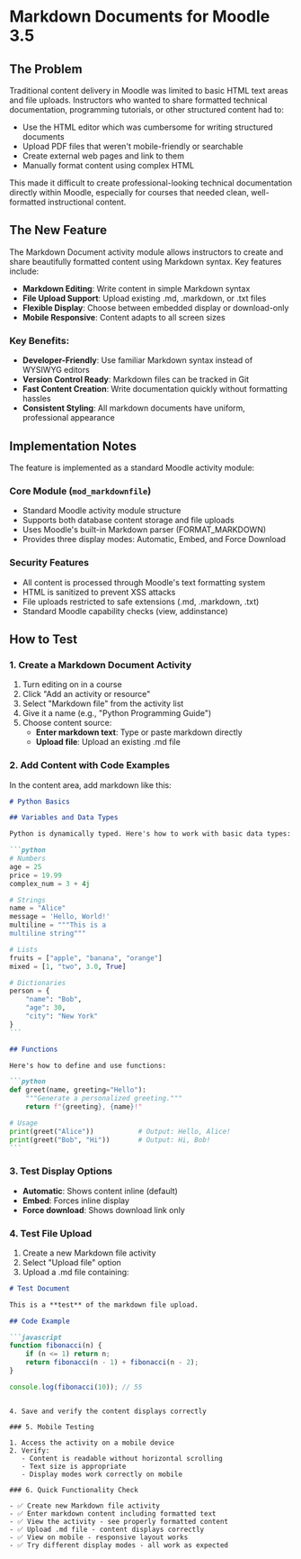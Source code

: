 # Markdown Documents for Moodle 3.5

## The Problem

Traditional content delivery in Moodle was limited to basic HTML text areas and file uploads. Instructors who wanted to share formatted technical documentation, programming tutorials, or other structured content had to:
- Use the HTML editor which was cumbersome for writing structured documents
- Upload PDF files that weren't mobile-friendly or searchable
- Create external web pages and link to them
- Manually format content using complex HTML

This made it difficult to create professional-looking technical documentation directly within Moodle, especially for courses that needed clean, well-formatted instructional content.

## The New Feature

The Markdown Document activity module allows instructors to create and share beautifully formatted content using Markdown syntax. Key features include:

- **Markdown Editing**: Write content in simple Markdown syntax
- **File Upload Support**: Upload existing .md, .markdown, or .txt files
- **Flexible Display**: Choose between embedded display or download-only
- **Mobile Responsive**: Content adapts to all screen sizes

### Key Benefits:

- **Developer-Friendly**: Use familiar Markdown syntax instead of WYSIWYG editors
- **Version Control Ready**: Markdown files can be tracked in Git
- **Fast Content Creation**: Write documentation quickly without formatting hassles
- **Consistent Styling**: All markdown documents have uniform, professional appearance

## Implementation Notes

The feature is implemented as a standard Moodle activity module:

### Core Module (`mod_markdownfile`)

- Standard Moodle activity module structure
- Supports both database content storage and file uploads
- Uses Moodle's built-in Markdown parser (FORMAT_MARKDOWN)
- Provides three display modes: Automatic, Embed, and Force Download

### Security Features

- All content is processed through Moodle's text formatting system
- HTML is sanitized to prevent XSS attacks
- File uploads restricted to safe extensions (.md, .markdown, .txt)
- Standard Moodle capability checks (view, addinstance)

## How to Test

### 1. Create a Markdown Document Activity

1. Turn editing on in a course
2. Click "Add an activity or resource"
3. Select "Markdown file" from the activity list
4. Give it a name (e.g., "Python Programming Guide")
5. Choose content source:
   - **Enter markdown text**: Type or paste markdown directly
   - **Upload file**: Upload an existing .md file

### 2. Add Content with Code Examples

In the content area, add markdown like this:

````markdown
# Python Basics

## Variables and Data Types

Python is dynamically typed. Here's how to work with basic data types:

```python
# Numbers
age = 25
price = 19.99
complex_num = 3 + 4j

# Strings
name = "Alice"
message = 'Hello, World!'
multiline = """This is a
multiline string"""

# Lists
fruits = ["apple", "banana", "orange"]
mixed = [1, "two", 3.0, True]

# Dictionaries
person = {
    "name": "Bob",
    "age": 30,
    "city": "New York"
}
```

## Functions

Here's how to define and use functions:

```python
def greet(name, greeting="Hello"):
    """Generate a personalized greeting."""
    return f"{greeting}, {name}!"

# Usage
print(greet("Alice"))           # Output: Hello, Alice!
print(greet("Bob", "Hi"))       # Output: Hi, Bob!
```
````

### 3. Test Display Options

- **Automatic**: Shows content inline (default)
- **Embed**: Forces inline display
- **Force download**: Shows download link only

### 4. Test File Upload

1. Create a new Markdown file activity
2. Select "Upload file" option
3. Upload a .md file containing:

```markdown
# Test Document

This is a **test** of the markdown file upload.

## Code Example

```javascript
function fibonacci(n) {
    if (n <= 1) return n;
    return fibonacci(n - 1) + fibonacci(n - 2);
}

console.log(fibonacci(10)); // 55
```
```

4. Save and verify the content displays correctly

### 5. Mobile Testing

1. Access the activity on a mobile device
2. Verify:
   - Content is readable without horizontal scrolling
   - Text size is appropriate
   - Display modes work correctly on mobile

### 6. Quick Functionality Check

- ✅ Create new Markdown file activity
- ✅ Enter markdown content including formatted text
- ✅ View the activity - see properly formatted content
- ✅ Upload .md file - content displays correctly
- ✅ View on mobile - responsive layout works
- ✅ Try different display modes - all work as expected